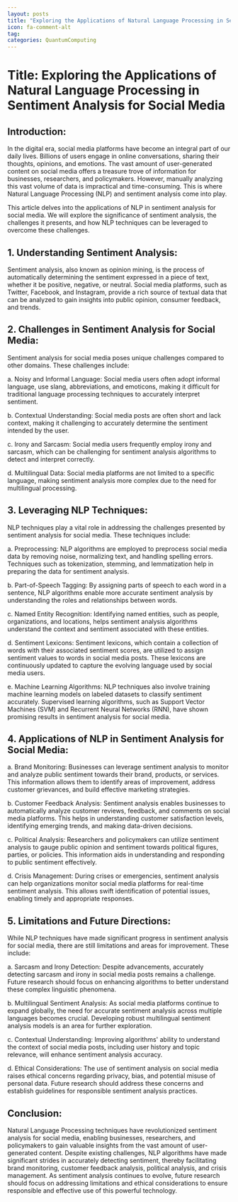 ```yaml
---
layout: posts
title: "Exploring the Applications of Natural Language Processing in Sentiment Analysis for Social Media."
icon: fa-comment-alt
tag:      
categories: QuantumComputing
---
```



# Title: Exploring the Applications of Natural Language Processing in Sentiment Analysis for Social Media

## Introduction:

In the digital era, social media platforms have become an integral part of our daily lives. Billions of users engage in online conversations, sharing their thoughts, opinions, and emotions. The vast amount of user-generated content on social media offers a treasure trove of information for businesses, researchers, and policymakers. However, manually analyzing this vast volume of data is impractical and time-consuming. This is where Natural Language Processing (NLP) and sentiment analysis come into play.

This article delves into the applications of NLP in sentiment analysis for social media. We will explore the significance of sentiment analysis, the challenges it presents, and how NLP techniques can be leveraged to overcome these challenges.

## 1. Understanding Sentiment Analysis:

Sentiment analysis, also known as opinion mining, is the process of automatically determining the sentiment expressed in a piece of text, whether it be positive, negative, or neutral. Social media platforms, such as Twitter, Facebook, and Instagram, provide a rich source of textual data that can be analyzed to gain insights into public opinion, consumer feedback, and trends.

## 2. Challenges in Sentiment Analysis for Social Media:

Sentiment analysis for social media poses unique challenges compared to other domains. These challenges include:

a. Noisy and Informal Language: Social media users often adopt informal language, use slang, abbreviations, and emoticons, making it difficult for traditional language processing techniques to accurately interpret sentiment.

b. Contextual Understanding: Social media posts are often short and lack context, making it challenging to accurately determine the sentiment intended by the user.

c. Irony and Sarcasm: Social media users frequently employ irony and sarcasm, which can be challenging for sentiment analysis algorithms to detect and interpret correctly.

d. Multilingual Data: Social media platforms are not limited to a specific language, making sentiment analysis more complex due to the need for multilingual processing.

## 3. Leveraging NLP Techniques:

NLP techniques play a vital role in addressing the challenges presented by sentiment analysis for social media. These techniques include:

a. Preprocessing: NLP algorithms are employed to preprocess social media data by removing noise, normalizing text, and handling spelling errors. Techniques such as tokenization, stemming, and lemmatization help in preparing the data for sentiment analysis.

b. Part-of-Speech Tagging: By assigning parts of speech to each word in a sentence, NLP algorithms enable more accurate sentiment analysis by understanding the roles and relationships between words.

c. Named Entity Recognition: Identifying named entities, such as people, organizations, and locations, helps sentiment analysis algorithms understand the context and sentiment associated with these entities.

d. Sentiment Lexicons: Sentiment lexicons, which contain a collection of words with their associated sentiment scores, are utilized to assign sentiment values to words in social media posts. These lexicons are continuously updated to capture the evolving language used by social media users.

e. Machine Learning Algorithms: NLP techniques also involve training machine learning models on labeled datasets to classify sentiment accurately. Supervised learning algorithms, such as Support Vector Machines (SVM) and Recurrent Neural Networks (RNN), have shown promising results in sentiment analysis for social media.

## 4. Applications of NLP in Sentiment Analysis for Social Media:

a. Brand Monitoring: Businesses can leverage sentiment analysis to monitor and analyze public sentiment towards their brand, products, or services. This information allows them to identify areas of improvement, address customer grievances, and build effective marketing strategies.

b. Customer Feedback Analysis: Sentiment analysis enables businesses to automatically analyze customer reviews, feedback, and comments on social media platforms. This helps in understanding customer satisfaction levels, identifying emerging trends, and making data-driven decisions.

c. Political Analysis: Researchers and policymakers can utilize sentiment analysis to gauge public opinion and sentiment towards political figures, parties, or policies. This information aids in understanding and responding to public sentiment effectively.

d. Crisis Management: During crises or emergencies, sentiment analysis can help organizations monitor social media platforms for real-time sentiment analysis. This allows swift identification of potential issues, enabling timely and appropriate responses.

## 5. Limitations and Future Directions:

While NLP techniques have made significant progress in sentiment analysis for social media, there are still limitations and areas for improvement. These include:

a. Sarcasm and Irony Detection: Despite advancements, accurately detecting sarcasm and irony in social media posts remains a challenge. Future research should focus on enhancing algorithms to better understand these complex linguistic phenomena.

b. Multilingual Sentiment Analysis: As social media platforms continue to expand globally, the need for accurate sentiment analysis across multiple languages becomes crucial. Developing robust multilingual sentiment analysis models is an area for further exploration.

c. Contextual Understanding: Improving algorithms' ability to understand the context of social media posts, including user history and topic relevance, will enhance sentiment analysis accuracy.

d. Ethical Considerations: The use of sentiment analysis on social media raises ethical concerns regarding privacy, bias, and potential misuse of personal data. Future research should address these concerns and establish guidelines for responsible sentiment analysis practices.

## Conclusion:

Natural Language Processing techniques have revolutionized sentiment analysis for social media, enabling businesses, researchers, and policymakers to gain valuable insights from the vast amount of user-generated content. Despite existing challenges, NLP algorithms have made significant strides in accurately detecting sentiment, thereby facilitating brand monitoring, customer feedback analysis, political analysis, and crisis management. As sentiment analysis continues to evolve, future research should focus on addressing limitations and ethical considerations to ensure responsible and effective use of this powerful technology.